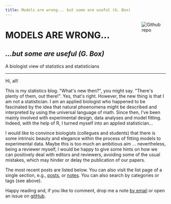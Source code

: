 ```yaml
---
title: Models are wrong... but some are useful (G. Box)
---
```


[<img src="https://simpleicons.org/icons/github.svg" style="max-width:15%;min-width:40px;float:right;" alt="Github repo" />](https://github.com/OnofriAndreaPG)

# MODELS ARE WRONG...

## _...but some are useful (G. Box)_

A biologist view of statistics and statisticians


---


Hi, all!

This is my statistics blog. "What's new then?", you might say. "There's plenty of them, out there!". Yes, that's right. However, the new thing is that I am not a statistician. I am an applied biologist who happened to be fascinated by the idea that natural phoenomena might be described and interpreted by using the universal language of math. Since then, I’ve been mainly involved with experimental design, data analyses and model fitting. Indeed, with the help of R, I turned myself into an applied statistician...

I would like to convince biologists (collegues and students) that there is some intrinsic beauty and elegance within the process of fitting models to experimental data. Maybe this is too much an ambitious aim ... nevertheless, being a reviewer myself, I would be happy to give some hints on how we can positively deal with editors and reviewers, avoiding some of the usual mistakes, which may hinder or delay the publication of our papers. 

The most recent posts are listed below. You can also visit the list page of a single section, e.g., [posts](/post/), or [notes](/note/). You can also search by categories or tags (see above).

Happy reading and, if you like to comment, drop me a note [by email](mailto:andrea.onofri@unipg.it) or open an issue on [gitHub](https://github.com/OnofriAndreaPG/stats4biology).
